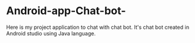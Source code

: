 # Android-app-Chat-bot-
Here is my project application to chat with chat bot.
It's chat bot created in Android studio using Java language.
